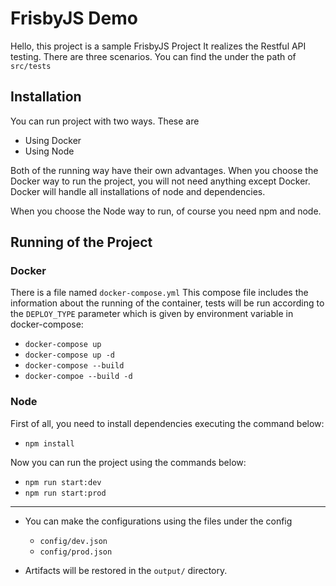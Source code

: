 # FrisbyJS Demo

Hello, this project is a sample FrisbyJS Project
It realizes the Restful API testing. There are three scenarios. You can find the under the path of `src/tests` 

## Installation

 You can run project with two ways. These are
 - Using Docker
 - Using Node

Both of the running way have their own advantages. When you choose the Docker way to run the project, you will not need anything except Docker. Docker will handle all installations of node and dependencies.

When you choose the Node way to run, of course you need npm and node.

## Running of the Project

### Docker

There is a file named `docker-compose.yml` This compose file includes the information about the running of the container, tests will be run according to the `DEPLOY_TYPE` parameter which is given by environment variable in docker-compose:

* `docker-compose up` 
* `docker-compose up -d`
* `docker-compose --build`
* `docker-compoe --build -d`

### Node

First of all, you need to install dependencies executing the command below:

* `npm install`

Now you can run the project using the commands below:

* `npm run start:dev`
* `npm run start:prod`

---
* You can make the configurations using the files under the config
	* `config/dev.json`
	* `config/prod.json`

* Artifacts will be restored in the `output/` directory.